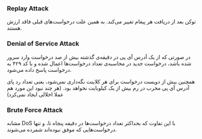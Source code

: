 ### Replay Attack
توکن بعد از دریافت هر پیغام تغییر می‌کند. به همین علت درخواست‌های قبلی فاقد ارزش هستند.

### Denial of Service Attack
در صورتی که از یک آدرس آی پی در دقیقه‌ی گذشته بیش از صد درخواست وارد سرور شده باشد، درخواست جدید در محاسبه‌ی تعداد درخواست‌ها اعمال شده و با کد ۴۲۹ به درخواست پاسخ داده می‌شود.

همچنین بیش از دویست درخواست برای هر کلاینت نگه‌داری نمی‌شود، یعنی تعداد رد پای آدرس آی پی مخرب در رم بیش از یک کیلوبایت نخواهد بود. (هر چند نبود این مورد هم عملا اخلالی ایجاد نمی‌کرد)

### Brute Force Attack
مشابه DoS با این تفاوت که بحداکثر تعداد درخواست‌ها در دقیقه پنجاه تا، و تنها درخواست‌هایی که موفق نبوده‌اند شمرده می‌شوند.

